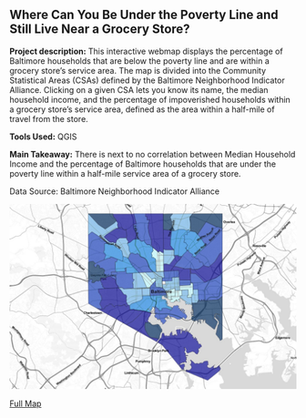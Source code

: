 ## Where Can You Be Under the Poverty Line and Still Live Near a Grocery Store?

**Project description:** This interactive webmap displays the percentage of Baltimore households that are below the poverty line and are within a grocery store’s service area. The map is divided into the Community Statistical Areas (CSAs) defined by the Baltimore Neighborhood Indicator Alliance. Clicking on a given CSA lets you know its name, the median household income, and the percentage of impoverished households within a grocery store’s service area, defined as the area within a half-mile of travel from the store.  
  
**Tools Used:** QGIS  
  
**Main Takeaway:** There is next to no correlation between Median Household Income and the percentage of Baltimore households that are under the poverty line within a half-mile service area of a grocery store.  

Data Source: Baltimore Neighborhood Indicator Alliance

<img src="../images/webmap1_thum.jpg?raw=true"/>

[Full Map](../pages/webmap1/index.html#12/39.3023/-76.6276)  

